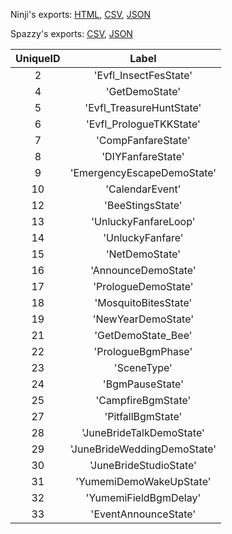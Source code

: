 Ninji's exports: [HTML](https://wuffs.org/acnh/bcsv_160/html/BgmPropertyParam.html), [CSV](https://wuffs.org/acnh/bcsv_160/csv/BgmPropertyParam.csv), [JSON](https://wuffs.org/acnh/bcsv_160/json/BgmPropertyParam.json)

Spazzy's exports: [CSV](https://github.com/McSpazzy/acnh-csv/blob/master/BgmPropertyParam.csv), [JSON](https://github.com/McSpazzy/acnh-json/blob/master/BgmPropertyParam.json)

| UniqueID | Label |
|:--:|:--:|
| 2 | 'Evfl_InsectFesState' | 
| 4 | 'GetDemoState' | 
| 5 | 'Evfl_TreasureHuntState' | 
| 6 | 'Evfl_PrologueTKKState' | 
| 7 | 'CompFanfareState' | 
| 8 | 'DIYFanfareState' | 
| 9 | 'EmergencyEscapeDemoState' | 
| 10 | 'CalendarEvent' | 
| 12 | 'BeeStingsState' | 
| 13 | 'UnluckyFanfareLoop' | 
| 14 | 'UnluckyFanfare' | 
| 15 | 'NetDemoState' | 
| 16 | 'AnnounceDemoState' | 
| 17 | 'PrologueDemoState' | 
| 18 | 'MosquitoBitesState' | 
| 19 | 'NewYearDemoState' | 
| 21 | 'GetDemoState_Bee' | 
| 22 | 'PrologueBgmPhase' | 
| 23 | 'SceneType' | 
| 24 | 'BgmPauseState' | 
| 25 | 'CampfireBgmState' | 
| 27 | 'PitfallBgmState' | 
| 28 | 'JuneBrideTalkDemoState' | 
| 29 | 'JuneBrideWeddingDemoState' | 
| 30 | 'JuneBrideStudioState' | 
| 31 | 'YumemiDemoWakeUpState' | 
| 32 | 'YumemiFieldBgmDelay' | 
| 33 | 'EventAnnounceState' | 
